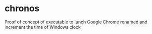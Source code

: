 # chronos
Proof of concept of executable to lunch Google Chrome renamed and increment the time of Windows clock
